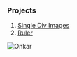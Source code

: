 ### Projects

1. [Single Div Images](https://sidonkar.github.io/Single-Div-Images)
1. [Ruler](https://sidonkar.github.io/ruler)

![Onkar](https://vectr.com/tmp/arjd1hc97/b37JLumxkB.svg?width=132.33&height=34.98&select=fVD4UzPK&source=selection)
